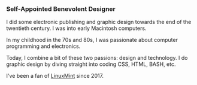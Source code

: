 ### Self-Appointed Benevolent Designer

I did some electronic publishing and graphic design towards the end of the twentieth century. I was into early Macintosh computers.

In my childhood in the 70s and 80s, I was passionate about computer programming and electronics.

Today, I combine a bit of these two passions: design and technology. I do graphic design by diving straight into coding CSS, HTML, BASH, etc.

I've been a fan of [LinuxMint](https://linuxmint.com/) since 2017.
